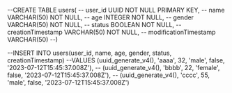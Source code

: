 --CREATE TABLE users(
--	user_id UUID NOT NULL PRIMARY KEY,
--	name VARCHAR(50) NOT NULL,
--	age INTEGER NOT NULL,
--	gender VARCHAR(50) NOT NULL,
--	status BOOLEAN NOT NULL,
--	creationTimestamp VARCHAR(50) NOT NULL,
--	modificationTimestamp VARCHAR(50)
--)

--INSERT INTO users(user_id, name, age, gender, status, creationTimestamp) 
--VALUES (uuid_generate_v4(), 'aaaa', 32, 'male', false, '2023-07-12T15:45:37.008Z'),
--	   (uuid_generate_v4(), 'bbbb', 22, 'female', false, '2023-07-12T15:45:37.008Z'),
--	   (uuid_generate_v4(), 'cccc', 55, 'male', false, '2023-07-12T15:45:37.008Z')